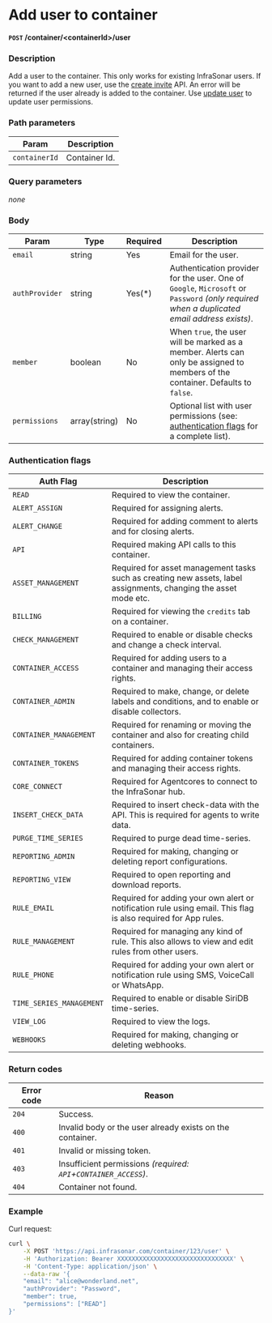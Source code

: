 # Add user to container
**`POST` /container/<containerId\>/user**

### Description
Add a user to the container. This only works for existing InfraSonar users. If you want to add a new user, use the [create invite](./create-invite.md) API.
An error will be returned if the user already is added to the container. Use [update user](./update-user.md) to update user permissions.

### Path parameters
Param               | Description
--------------------|-------------
`containerId`       | Container Id.

### Query parameters
_none_

### Body
Param           | Type          | Required  | Description
----------------|---------------|-----------|-------------
`email`         | string        | Yes       | Email for the user.
`authProvider`  | string        | Yes(*)    | Authentication provider for the user. One of `Google`, `Microsoft` or `Password` _(only required when a duplicated email address exists)_.
`member`        | boolean       | No        | When `true`, the user will be marked as a member. Alerts can only be assigned to members of the container. Defaults to `false`.
`permissions`   | array(string) | No        | Optional list with user permissions (see: [authentication flags](#authentication-flags) for a complete list).

### Authentication flags

Auth Flag | Description
--------- | -----------
`READ` | Required to view the container.
`ALERT_ASSIGN` | Required for assigning alerts.
`ALERT_CHANGE` | Required for adding comment to alerts and for closing alerts.
`API` | Required making API calls to this container.
`ASSET_MANAGEMENT` | Required for asset management tasks such as creating new assets, label assignments, changing the asset mode etc.
`BILLING` | Required for viewing the `credits` tab on a container.
`CHECK_MANAGEMENT` | Required to enable or disable checks and change a check interval.
`CONTAINER_ACCESS` | Required for adding users to a container and managing their access rights.
`CONTAINER_ADMIN` | Required to make, change, or delete labels and conditions, and to enable or disable collectors.
`CONTAINER_MANAGEMENT` | Required for renaming or moving the container and also for creating child containers.
`CONTAINER_TOKENS` | Required for adding container tokens and managing their access rights.
`CORE_CONNECT` | Required for Agentcores to connect to the InfraSonar hub.
`INSERT_CHECK_DATA` | Required to insert check-data with the API. This is required for agents to write data.
`PURGE_TIME_SERIES` | Required to purge dead time-series.
`REPORTING_ADMIN` | Required for making, changing or deleting report configurations.
`REPORTING_VIEW` | Required to open reporting and download reports.
`RULE_EMAIL` | Required for adding your own alert or notification rule using email. This flag is also required for App rules.
`RULE_MANAGEMENT` | Required for managing any kind of rule. This also allows to view and edit rules from other users.
`RULE_PHONE` | Required for adding your own alert or notification rule using SMS, VoiceCall or WhatsApp.
`TIME_SERIES_MANAGEMENT` | Required to enable or disable SiriDB time-series.
`VIEW_LOG` | Required to view the logs.
`WEBHOOKS` | Required for making, changing or deleting webhooks.

### Return codes
Error code  | Reason
------------|--------
`204`       | Success.
`400`       | Invalid body or the user already exists on the container.
`401`       | Invalid or missing token.
`403`       | Insufficient permissions _(required: `API`+`CONTAINER_ACCESS`)_.
`404`       | Container not found.

### Example
Curl request:
```bash
curl \
    -X POST 'https://api.infrasonar.com/container/123/user' \
    -H 'Authorization: Bearer XXXXXXXXXXXXXXXXXXXXXXXXXXXXXXXX' \
    -H 'Content-Type: application/json' \
    --data-raw '{
    "email": "alice@wonderland.net",
    "authProvider": "Password",
    "member": true,
    "permissions": ["READ"]
}'
```
